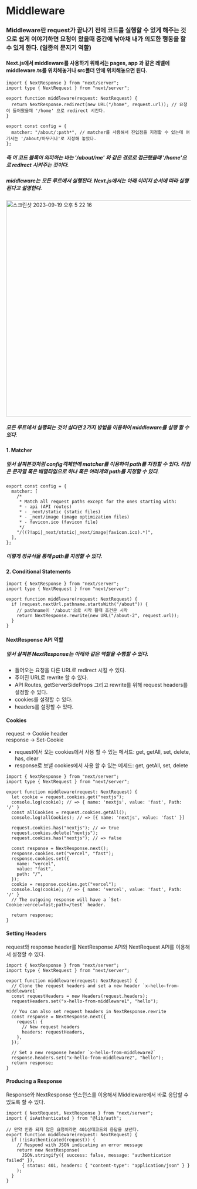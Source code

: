 # Middleware

### Middleware란 request가 끝나기 전에 코드를 실행할 수 있게 해주는 것으로 쉽게 이야기하면 요청이 왔을때 중간에 낚아채 내가 의도한 행동을 할수 있게 한다. (일종의 문지기 역할)

#### Next.js에서 middleware를 사용하기 위해서는 pages, app 과 같은 레벨에 middleware.ts를 위치해놓거나 src폴더 안에 위치해놓으면 된다.

```tsx
import { NextResponse } from "next/server";
import type { NextRequest } from "next/server";

export function middleware(request: NextRequest) {
  return NextResponse.redirect(new URL("/home", request.url)); // 요청이 들어왔을때 '/home' 으로 redirect 시킨다.
}

export const config = {
  matcher: "/about/:path*", // matcher를 사용해서 진입점을 지정할 수 있는데 여기서는 '/about/아무거나'로 지정해 놓았다.
};
```

##### 즉 이 코드 블록이 의미하는 바는 '/about/me' 와 같은 경로로 접근했을때 '/home'으로 redirect 시켜주는 것이다.

##### middleware는 모든 루트에서 실행된다. Next.js에서는 아래 이미지 순서에 따라 실행된다고 설명한다.

<img width="590" alt="스크린샷 2023-09-19 오후 5 22 16" src="https://github.com/chldmswnl/TIL/assets/63483751/884413aa-53f2-4aa6-9189-9196f7bcc30f">

##### 모든 루트에서 실행되는 것이 싫다면 2가지 방법을 이용하여 middleware를 실행 할 수 있다.

#### 1. Matcher

##### 앞서 살펴본것처럼 config객체안에 matcher를 이용하여 path를 지정할 수 있다. 타입은 문자열 혹은 배열타입으로 하나 혹은 여러개의 path를 지정할 수 있다.

```tsx
export const config = {
  matcher: [
    /*
     * Match all request paths except for the ones starting with:
     * - api (API routes)
     * - _next/static (static files)
     * - _next/image (image optimization files)
     * - favicon.ico (favicon file)
     */
    "/((?!api|_next/static|_next/image|favicon.ico).*)",
  ],
};
```

##### 이렇게 정규식을 통해 path를 지정할 수 있다.

#### 2. Conditional Statements

```tsx
import { NextResponse } from "next/server";
import type { NextRequest } from "next/server";

export function middleware(request: NextRequest) {
  if (request.nextUrl.pathname.startsWith("/about")) {
    // pathname이 '/about'으로 시작 될때 조건문 시작
    return NextResponse.rewrite(new URL("/about-2", request.url));
  }
}
```

#### NextResponse API 역할

##### 앞서 살펴본 NextResponse는 아래와 같은 역할을 수행할 수 있다.

- 들어오는 요청을 다른 URL로 redirect 시킬 수 있다.
- 주어진 URL로 rewrite 할 수 있다.
- API Routes, getServerSideProps 그리고 rewrite를 위해 request headers를 설정할 수 있다.
- cookies를 설정할 수 있다.
- headers를 설정할 수 있다.

#### Cookies

request -> Cookie header \
response -> Set-Cookie

- request에서 오는 cookies에서 사용 할 수 있는 메서드: get, getAll, set, delete, has, clear
- response로 보낼 cookies에서 사용 할 수 있는 메세드: get, getAll, set, delete

```tsx
import { NextResponse } from "next/server";
import type { NextRequest } from "next/server";

export function middleware(request: NextRequest) {
  let cookie = request.cookies.get("nextjs");
  console.log(cookie); // => { name: 'nextjs', value: 'fast', Path: '/' }
  const allCookies = request.cookies.getAll();
  console.log(allCookies); // => [{ name: 'nextjs', value: 'fast' }]

  request.cookies.has("nextjs"); // => true
  request.cookies.delete("nextjs");
  request.cookies.has("nextjs"); // => false

  const response = NextResponse.next();
  response.cookies.set("vercel", "fast");
  response.cookies.set({
    name: "vercel",
    value: "fast",
    path: "/",
  });
  cookie = response.cookies.get("vercel");
  console.log(cookie); // => { name: 'vercel', value: 'fast', Path: '/' }
  // The outgoing response will have a `Set-Cookie:vercel=fast;path=/test` header.

  return response;
}
```

#### Setting Headers

request와 response header를 NextResponse API와 NextRequest API를 이용해서 설정할 수 있다.

```tsx
import { NextResponse } from "next/server";
import type { NextRequest } from "next/server";

export function middleware(request: NextRequest) {
  // Clone the request headers and set a new header `x-hello-from-middleware1`
  const requestHeaders = new Headers(request.headers);
  requestHeaders.set("x-hello-from-middleware1", "hello");

  // You can also set request headers in NextResponse.rewrite
  const response = NextResponse.next({
    request: {
      // New request headers
      headers: requestHeaders,
    },
  });

  // Set a new response header `x-hello-from-middleware2`
  response.headers.set("x-hello-from-middleware2", "hello");
  return response;
}
```

#### Producing a Response

Response와 NextResponse 인스턴스를 이용해서 Middleware에서 바로 응답할 수 있도록 할 수 있다.

```tsx
import { NextRequest, NextResponse } from "next/server";
import { isAuthenticated } from "@lib/auth";

// 만약 인증 되지 않은 요청이라면 401상태코드의 응답을 보낸다.
export function middleware(request: NextRequest) {
  if (!isAuthenticated(request)) {
    // Respond with JSON indicating an error message
    return new NextResponse(
      JSON.stringify({ success: false, message: "authentication failed" }),
      { status: 401, headers: { "content-type": "application/json" } }
    );
  }
}
```
